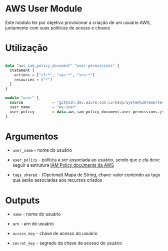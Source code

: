 # AWS User Module

Este módulo ter por objetivo provisionar a criação de um usuário AWS, juntamente com suas políticas de acesso e chaves

# Utilização

```terraform

data "aws_iam_policy_document" "user-permissions" {
  statement {
    actions = ["s3:*", "sqs:*", "sns:*"]
    resources = ["*"]
  }
}

module "user" {
  source             = "git@ssh.dev.azure.com:v3/kdop/System%20Team/terraform-modules//provider/aws/user"
  user_name          = "my-user"
  user_policy        = data.aws_iam_policy_document.user-permissions.json
}
```

# Argumentos

* `user_name` - nome do usuário

* `user_policy` - política a ser associada ao usuário, sendo que e ela deve seguir a estrutura [IAM Policy documents da AWS](https://docs.aws.amazon.com/pt_br/IAM/latest/UserGuide/access_policies.html)

* `tags_shared` - (Opcional) Mapa de String, chave-valor contendo as tags que serão associadas aos recursos criados

# Outputs

* `name` - nome do usuário

* `arn` - arn do usuário

* `access_key` - chave de acesso do usuário

* `secret_key` - segredo da chave de acesso do usuário